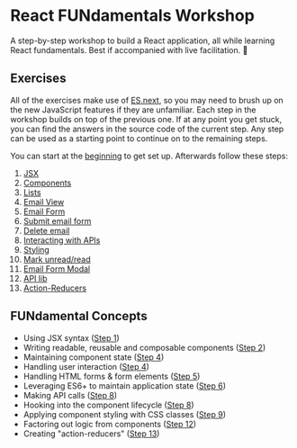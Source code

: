 # React FUNdamentals Workshop

A step-by-step workshop to build a React application, all while learning React fundamentals. Best if accompanied with live facilitation. 🙂

## Exercises

All of the exercises make use of [ES.next](http://www.benmvp.com/learning-es6-series/), so you may need to brush up on the new JavaScript features if they are unfamiliar. Each step in the workshop builds on top of the previous one. If at any point you get stuck, you can find the answers in the source code of the current step. Any step can be used as a starting point to continue on to the remaining steps.

You can start at the [beginning](00-begin/) to get set up. Afterwards follow these steps:

1. [JSX](01-jsx/)
1. [Components](02-components/)
1. [Lists](03-lists/)
1. [Email View](04-email-view/)
1. [Email Form](05-email-form/)
1. [Submit email form](06-submit-email-form/)
1. [Delete email](07-delete-email/)
1. [Interacting with APIs](08-api/)
1. [Styling](09-styling/)
1. [Mark unread/read](10-mark-unread/)
1. [Email Form Modal](11-email-form-modal/)
1. [API lib](12-api-lib/)
1. [Action-Reducers](13-action-reducers/)

## FUNdamental Concepts

- Using JSX syntax ([Step 1](01-jsx/))
- Writing readable, reusable and composable components ([Step 2](02-components/))
- Maintaining component state ([Step 4](04-email-view/))
- Handling user interaction ([Step 4](04-email-view/))
- Handling HTML forms & form elements ([Step 5](05-email-form/))
- Leveraging ES6+ to maintain application state ([Step 6](06-submit-email-form/))
- Making API calls ([Step 8](08-api/))
- Hooking into the component lifecycle ([Step 8](08-api/))
- Applying component styling with CSS classes ([Step 9](09-styling/))
- Factoring out logic from components ([Step 12](12-api-lib/))
- Creating "action-reducers" ([Step 13](13-action-reducers/))
